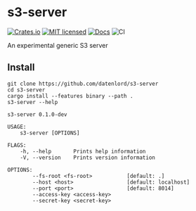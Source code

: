 # s3-server

[![Crates.io][crates-badge]][crates-url]
[![MIT licensed][mit-badge]][mit-url]
[![Docs][docs-badge]][docs-url]
![CI][ci-badge]

[crates-badge]: https://img.shields.io/crates/v/s3-server.svg
[crates-url]: https://crates.io/crates/s3-server
[mit-badge]: https://img.shields.io/badge/license-MIT-blue.svg
[mit-url]: LICENSE
[docs-badge]: https://docs.rs/s3-server/badge.svg
[docs-url]: https://docs.rs/s3-server/
[ci-badge]: https://github.com/datenlord/s3-server/workflows/CI/badge.svg

An experimental generic S3 server

## Install

```shell
git clone https://github.com/datenlord/s3-server
cd s3-server
cargo install --features binary --path .
s3-server --help
```

```
s3-server 0.1.0-dev

USAGE:
    s3-server [OPTIONS]

FLAGS:
    -h, --help       Prints help information
    -V, --version    Prints version information

OPTIONS:
        --fs-root <fs-root>           [default: .]
        --host <host>                 [default: localhost]
        --port <port>                 [default: 8014]
        --access-key <access-key>    
        --secret-key <secret-key>
```
